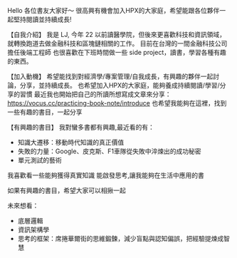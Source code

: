 Hello 各位書友大家好～
很高興有機會加入HPX的大家庭，希望能跟各位夥伴一起堅持閱讀並持續成長!

【自我介紹】
我是 LJ, 今年 22
以前讀醫學院，但後來更喜歡科技和資訊領域，就轉換跑道去做金融科技和區塊鏈相關的工作。
目前在台灣的一間金融科技公司擔任後端工程師
也很喜歡在下班時間做一些 side project，讀書，學習各種有趣的東西。

【加入動機】
希望能找到對經濟學/專案管理/自我成長，有興趣的夥伴一起討論，分享，並持續成長。
也希望加入HPX的大家庭，能夠養成持續閱讀/學習/分享的習慣
最近我也開始把自己的所讀所想寫成文章來分享：https://vocus.cc/practicing-book-note/introduce
也希望我能夠在這裡，找到一些有趣的書目，一起分享

【有興趣的書目】
我對蠻多書都有興趣,最近看的有：
- 知識大遷移：移動時代知識的真正價值
- 失敗的力量：Google、皮克斯、F1車隊從失敗中淬煉出的成功秘密
- 單元測試的藝術

我喜歡看一些能夠獲得真實知識
能啟發思考,讓我能夠在生活中應用的書

如果有興趣的書目，希望大家可以相揪一起

未來想看：
- 底層邏輯
- 資訊架構學
- 思考的框架：席捲華爾街的思維鍛鍊，減少盲點與認知偏誤，把經驗提煉成智慧

